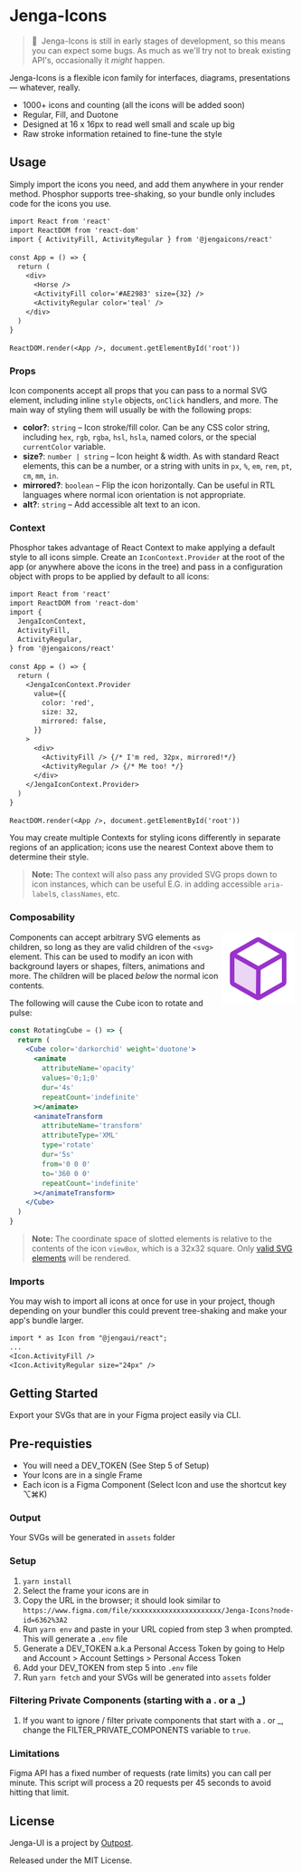 # Jenga-Icons

> 🚨&nbsp;&nbsp;Jenga-Icons is still in early stages of development, so this means you can expect some bugs.
> As much as we'll try not to break
> existing API's, occasionally it _might_ happen.

Jenga-Icons is a flexible icon family for interfaces, diagrams, presentations — whatever, really.

- 1000+ icons and counting (all the icons will be added soon)
- Regular, Fill, and Duotone
- Designed at 16 x 16px to read well small and scale up big
- Raw stroke information retained to fine-tune the style

## Usage

Simply import the icons you need, and add them anywhere in your render method. Phosphor supports tree-shaking, so your bundle only includes code for the icons you use.

```tsx
import React from 'react'
import ReactDOM from 'react-dom'
import { ActivityFill, ActivityRegular } from '@jengaicons/react'

const App = () => {
  return (
    <div>
      <Horse />
      <ActivityFill color='#AE2983' size={32} />
      <ActivityRegular color='teal' />
    </div>
  )
}

ReactDOM.render(<App />, document.getElementById('root'))
```

### Props

Icon components accept all props that you can pass to a normal SVG element, including inline `style` objects, `onClick` handlers, and more. The main way of styling them will usually be with the following props:

- **color?**: `string` – Icon stroke/fill color. Can be any CSS color string, including `hex`, `rgb`, `rgba`, `hsl`, `hsla`, named colors, or the special `currentColor` variable.
- **size?**: `number | string` – Icon height & width. As with standard React elements, this can be a number, or a string with units in `px`, `%`, `em`, `rem`, `pt`, `cm`, `mm`, `in`.
- **mirrored?**: `boolean` – Flip the icon horizontally. Can be useful in RTL languages where normal icon orientation is not appropriate.
- **alt?**: `string` – Add accessible alt text to an icon.

### Context

Phosphor takes advantage of React Context to make applying a default style to all icons simple. Create an `IconContext.Provider` at the root of the app (or anywhere above the icons in the tree) and pass in a configuration object with props to be applied by default to all icons:

```tsx
import React from 'react'
import ReactDOM from 'react-dom'
import {
  JengaIconContext,
  ActivityFill,
  ActivityRegular,
} from '@jengaicons/react'

const App = () => {
  return (
    <JengaIconContext.Provider
      value={{
        color: 'red',
        size: 32,
        mirrored: false,
      }}
    >
      <div>
        <ActivityFill /> {/* I'm red, 32px, mirrored!*/}
        <ActivityRegular /> {/* Me too! */}
      </div>
    </JengaIconContext.Provider>
  )
}

ReactDOM.render(<App />, document.getElementById('root'))
```

You may create multiple Contexts for styling icons differently in separate regions of an application; icons use the nearest Context above them to determine their style.

> **Note:** The context will also pass any provided SVG props down to icon instances, which can be useful E.G. in adding accessible `aria-label`s, `classNames`, etc.

### Composability

<img src="../../meta/cube-rotate.svg" width="128" align="right" />

Components can accept arbitrary SVG elements as children, so long as they are valid children of the `<svg>` element. This can be used to modify an icon with background layers or shapes, filters, animations and more. The children will be placed _below_ the normal icon contents.

The following will cause the Cube icon to rotate and pulse:

```jsx
const RotatingCube = () => {
  return (
    <Cube color='darkorchid' weight='duotone'>
      <animate
        attributeName='opacity'
        values='0;1;0'
        dur='4s'
        repeatCount='indefinite'
      ></animate>
      <animateTransform
        attributeName='transform'
        attributeType='XML'
        type='rotate'
        dur='5s'
        from='0 0 0'
        to='360 0 0'
        repeatCount='indefinite'
      ></animateTransform>
    </Cube>
  )
}
```

> **Note:** The coordinate space of slotted elements is relative to the contents of the icon `viewBox`, which is a 32x32 square. Only [valid SVG elements](https://developer.mozilla.org/en-US/docs/Web/SVG/Element#SVG_elements_by_category) will be rendered.

### Imports

You may wish to import all icons at once for use in your project, though depending on your bundler this could prevent tree-shaking and make your app's bundle larger.

```tsx
import * as Icon from "@jengaui/react";
...
<Icon.ActivityFill />
<Icon.ActivityRegular size="24px" />
```

## Getting Started

Export your SVGs that are in your Figma project easily via CLI.

## Pre-requisties

- You will need a DEV_TOKEN (See Step 5 of Setup)
- Your Icons are in a single Frame
- Each icon is a Figma Component (Select Icon and use the shortcut key ⌥⌘K)

### Output

Your SVGs will be generated in `assets` folder

### Setup

1. `yarn install`
2. Select the frame your icons are in
3. Copy the URL in the browser; it should look similar to `https://www.figma.com/file/xxxxxxxxxxxxxxxxxxxxxx/Jenga-Icons?node-id=6362%3A2`
4. Run `yarn env` and paste in your URL copied from step 3 when prompted. This will generate a `.env` file
5. Generate a DEV_TOKEN a.k.a Personal Access Token by going to Help and Account > Account Settings > Personal Access Token
6. Add your DEV_TOKEN from step 5 into `.env` file
7. Run `yarn fetch` and your SVGs will be generated into `assets` folder

### Filtering Private Components (starting with a . or a \_)

1. If you want to ignore / filter private components that start with a . or \_, change the FILTER_PRIVATE_COMPONENTS variable to `true`.

### Limitations

Figma API has a fixed number of requests (rate limits) you can call per minute. This script will process a 20 requests per 45 seconds to avoid hitting that limit.

## License

Jenga-UI is a project by [Outpost](https://outpost.run).

Released under the MIT License.
